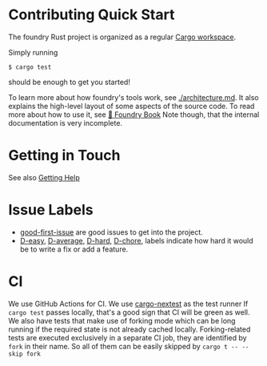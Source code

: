 # Contributing Quick Start

The foundry Rust project is organized as a regular [Cargo workspace][cargo-workspace].

Simply running

```
$ cargo test
```

should be enough to get you started!

To learn more about how foundry's tools work, see [./architecture.md](./architecture.md).
It also explains the high-level layout of some aspects of the source code.
To read more about how to use it, see [📖 Foundry Book][foundry-book]
Note though, that the internal documentation is very incomplete.

# Getting in Touch

See also [Getting Help](../../README.md#getting-help)

# Issue Labels

-   [good-first-issue](https://github.com/foundry-rs/foundry/labels/good%20first%20issue)
    are good issues to get into the project.
-   [D-easy](https://github.com/foundry-rs/foundry/issues?q=is%3Aopen+is%3Aissue+label%3AD-easy),
    [D-average](https://github.com/foundry-rs/foundry/issues?q=is%3Aopen+is%3Aissue+label%3AD-medium),
    [D-hard](https://github.com/foundry-rs/foundry/issues?q=is%3Aopen+is%3Aissue+label%3AD-hard),
    [D-chore](https://github.com/foundry-rs/foundry/issues?q=is%3Aopen+is%3Aissue+label%3AD-chore),
    labels indicate how hard it would be to write a fix or add a feature.

# CI

We use GitHub Actions for CI.
We use [cargo-nextest][nextest] as the test runner
If `cargo test` passes locally, that's a good sign that CI will be green as well.
We also have tests that make use of forking mode which can be long running if the required state is not already cached locally.
Forking-related tests are executed exclusively in a separate CI job, they are identified by `fork` in their name.
So all of them can be easily skipped by `cargo t -- --skip fork`

[foundry-book]: https://book.getfoundry.sh
[cargo-workspace]: https://doc.rust-lang.org/book/ch14-03-cargo-workspaces.html
[nextest]: https://nexte.st/
